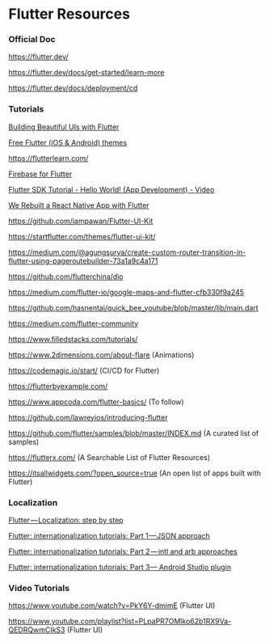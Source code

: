 # Flutter Resources

### Official Doc

https://flutter.dev/

https://flutter.dev/docs/get-started/learn-more

https://flutter.dev/docs/deployment/cd

### Tutorials

[Building Beautiful UIs with Flutter]( Flutterhttps://codelabs.developers.google.com/codelabs/flutter/#0)

[Free Flutter (iOS & Android) themes](https://startflutter.com/)

https://flutterlearn.com/

[Firebase for Flutter](https://codelabs.developers.google.com/codelabs/flutter-firebase/#0)

[Flutter SDK Tutorial - Hello World! (App Development) - Video](https://www.youtube.com/watch?v=CEPCGXQ7IQg)

[We Rebuilt a React Native App with Flutter](https://blog.geekyants.com/we-rebuilt-a-react-native-app-with-flutter-4160f0499a82)

https://github.com/iampawan/Flutter-UI-Kit

https://startflutter.com/themes/flutter-ui-kit/

https://medium.com/@agungsurya/create-custom-router-transition-in-flutter-using-pageroutebuilder-73a1a9c4a171

https://github.com/flutterchina/dio

https://medium.com/flutter-io/google-maps-and-flutter-cfb330f9a245

https://github.com/hasnentai/quick_bee_youtube/blob/master/lib/main.dart

https://medium.com/flutter-community

https://www.filledstacks.com/tutorials/

https://www.2dimensions.com/about-flare (Animations)

https://codemagic.io/start/ (CI/CD for Flutter)

https://flutterbyexample.com/

https://www.appcoda.com/flutter-basics/ (To follow)

https://github.com/lawreyios/introducing-flutter

https://github.com/flutter/samples/blob/master/INDEX.md (A curated list of samples)

https://flutterx.com/ (A Searchable List of Flutter Resources)

https://itsallwidgets.com/?open_source=true (An open list of apps built with Flutter)

### Localization

[Flutter — Localization: step by step](https://proandroiddev.com/flutter-localization-step-by-step-30f95d06018d)

[Flutter: internationalization tutorials: Part 1 — JSON approach](https://medium.com/@datvt9312/flutter-internationalization-tutorials-d8f0f711e7f)

[Flutter: internationalization tutorials: Part 2 — intl and arb approaches](https://medium.com/@datvt9312/flutter-internationalization-tutorials-part-2-intl-package-approach-and-as-plugin-approach-b0aabdb254d8)

[Flutter: internationalization tutorials: Part 3— Android Studio plugin](https://medium.com/@datvt9312/flutter-internationalization-tutorials-part-3-android-studio-plugin-8604e2dc90f0)

### Video Tutorials

https://www.youtube.com/watch?v=PkY6Y-dmimE (Flutter UI)

https://www.youtube.com/playlist?list=PLpaPR7OMlko62b1RX9Va-QEDRQwmCIkS3 (Flutter UI)
